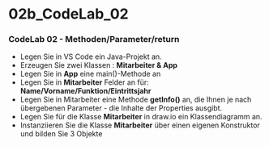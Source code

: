 # 02b_CodeLab_02

### CodeLab 02 - Methoden/Parameter/return

- Legen Sie in VS Code ein Java-Projekt an.
- Erzeugen Sie zwei Klassen : **Mitarbeiter & App**
- Legen Sie in **App** eine main()-Methode an
- Legen Sie in **Mitarbeiter** Felder an für: **Name/Vorname/Funktion/Eintrittsjahr**
- Legen Sie in Mitarbeiter eine Methode **getInfo()** an, die Ihnen je nach übergebenen Parameter - die Inhalte der Properties ausgibt.
- Legen Sie für die Klasse **Mitarbeiter** in draw.io ein Klassendiagramm an.
- Instanziieren Sie die Klasse **Mitarbeiter** über einen eigenen Konstruktor und bilden Sie 3 Objekte
